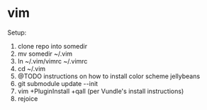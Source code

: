 # vim
Setup:
<ol>
<li>clone repo into somedir</li>
<li>mv somedir ~/.vim</li>
<li>ln ~/.vim/vimrc ~/.vimrc</li>
<li>cd ~/.vim</li>
<li>@TODO instructions on how to install color scheme jellybeans</li>
<li>git submodule update --init</li>
<li>vim +PluginInstall +qall (per Vundle's install instructions)</li>
<li>rejoice</li>
</ol>
